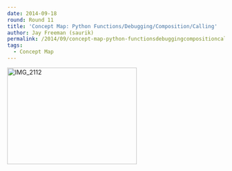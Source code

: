 ```yaml
---
date: 2014-09-18
round: Round 11
title: 'Concept Map: Python Functions/Debugging/Composition/Calling'
author: Jay Freeman (saurik)
permalink: /2014/09/concept-map-python-functionsdebuggingcompositioncalling/
tags:
  - Concept Map
---
```

[<img class="alignnone size-medium wp-image-8849" alt="IMG_2112" src="/training-course/uploads/2014/09/IMG_2112-300x225.jpg" width="300" height="225" />][1]

 [1]: /training-course/uploads/2014/09/IMG_2112.jpg
